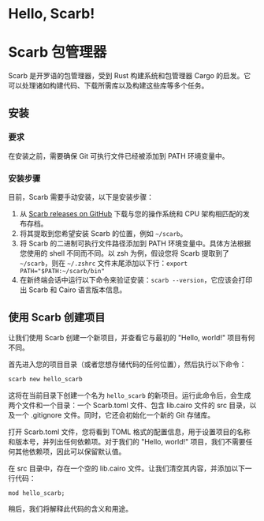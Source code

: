 # Hello, Scarb!
# Scarb 包管理器

Scarb 是开罗语的包管理器，受到 Rust 构建系统和包管理器 Cargo 的启发。它可以处理诸如构建代码、下载所需库以及构建这些库等多个任务。

## 安装

### 要求

在安装之前，需要确保 Git 可执行文件已经被添加到 PATH 环境变量中。

### 安装步骤

目前，Scarb 需要手动安装，以下是安装步骤：

1. 从 [Scarb releases on GitHub](https://github.com/swmansion/scarb/releases) 下载与您的操作系统和 CPU 架构相匹配的发布存档。
2. 将其提取到您希望安装 Scarb 的位置，例如 `~/scarb`。
3. 将 Scarb 的二进制可执行文件路径添加到 PATH 环境变量中。具体方法根据您使用的 shell 不同而不同。以 zsh 为例，假设您将 Scarb 提取到了 `~/scarb`，则在 `~/.zshrc` 文件末尾添加以下行：`export PATH="$PATH:~/scarb/bin"`
4. 在新终端会话中运行以下命令来验证安装：`scarb --version`，它应该会打印出 Scarb 和 Cairo 语言版本信息。

## 使用 Scarb 创建项目

让我们使用 Scarb 创建一个新项目，并查看它与最初的 "Hello, world!" 项目有何不同。

首先进入您的项目目录（或者您想存储代码的任何位置），然后执行以下命令：

```bash
scarb new hello_scarb
```

这将在当前目录下创建一个名为 `hello_scarb` 的新项目。运行此命令后，会生成两个文件和一个目录：一个 Scarb.toml 文件、包含 lib.cairo 文件的 src 目录，以及一个 .gitignore 文件。同时，它还会初始化一个新的 Git 存储库。

打开 Scarb.toml 文件，您将看到 TOML 格式的配置信息，用于设置项目的名称和版本号，并列出任何依赖项。对于我们的 "Hello, world!" 项目，我们不需要任何其他依赖项，因此可以保留默认值。

在 src 目录中，存在一个空的 lib.cairo 文件。让我们清空其内容，并添加以下一行代码：

```cairo
mod hello_scarb;
```

稍后，我们将解释此代码的含义和用途。